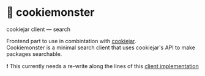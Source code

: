 # 🍪 cookiemonster
cookiejar client — search

Frontend part to use in combintation with [cookiejar](https://github.com/BenMann/cookiejar).   
Cookiemonster is a minimal search client that uses cookiejar's API to make packages searchable.

:exclamation: This currently needs a re-write along the lines of this [client implementation](https://github.com/BenMann/cookiejar/blob/master/client/index.html)
